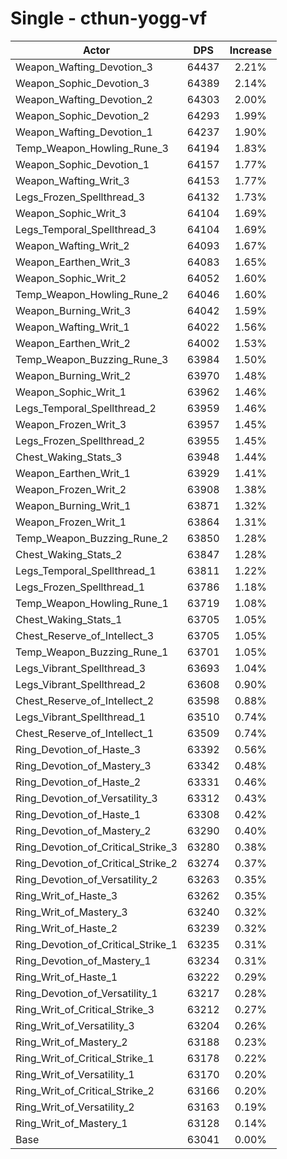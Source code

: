 # Single - cthun-yogg-vf
| Actor | DPS | Increase |
|---|:---:|:---:|
|Weapon_Wafting_Devotion_3|64437|2.21%|
|Weapon_Sophic_Devotion_3|64389|2.14%|
|Weapon_Wafting_Devotion_2|64303|2.00%|
|Weapon_Sophic_Devotion_2|64293|1.99%|
|Weapon_Wafting_Devotion_1|64237|1.90%|
|Temp_Weapon_Howling_Rune_3|64194|1.83%|
|Weapon_Sophic_Devotion_1|64157|1.77%|
|Weapon_Wafting_Writ_3|64153|1.77%|
|Legs_Frozen_Spellthread_3|64132|1.73%|
|Weapon_Sophic_Writ_3|64104|1.69%|
|Legs_Temporal_Spellthread_3|64104|1.69%|
|Weapon_Wafting_Writ_2|64093|1.67%|
|Weapon_Earthen_Writ_3|64083|1.65%|
|Weapon_Sophic_Writ_2|64052|1.60%|
|Temp_Weapon_Howling_Rune_2|64046|1.60%|
|Weapon_Burning_Writ_3|64042|1.59%|
|Weapon_Wafting_Writ_1|64022|1.56%|
|Weapon_Earthen_Writ_2|64002|1.53%|
|Temp_Weapon_Buzzing_Rune_3|63984|1.50%|
|Weapon_Burning_Writ_2|63970|1.48%|
|Weapon_Sophic_Writ_1|63962|1.46%|
|Legs_Temporal_Spellthread_2|63959|1.46%|
|Weapon_Frozen_Writ_3|63957|1.45%|
|Legs_Frozen_Spellthread_2|63955|1.45%|
|Chest_Waking_Stats_3|63948|1.44%|
|Weapon_Earthen_Writ_1|63929|1.41%|
|Weapon_Frozen_Writ_2|63908|1.38%|
|Weapon_Burning_Writ_1|63871|1.32%|
|Weapon_Frozen_Writ_1|63864|1.31%|
|Temp_Weapon_Buzzing_Rune_2|63850|1.28%|
|Chest_Waking_Stats_2|63847|1.28%|
|Legs_Temporal_Spellthread_1|63811|1.22%|
|Legs_Frozen_Spellthread_1|63786|1.18%|
|Temp_Weapon_Howling_Rune_1|63719|1.08%|
|Chest_Waking_Stats_1|63705|1.05%|
|Chest_Reserve_of_Intellect_3|63705|1.05%|
|Temp_Weapon_Buzzing_Rune_1|63701|1.05%|
|Legs_Vibrant_Spellthread_3|63693|1.04%|
|Legs_Vibrant_Spellthread_2|63608|0.90%|
|Chest_Reserve_of_Intellect_2|63598|0.88%|
|Legs_Vibrant_Spellthread_1|63510|0.74%|
|Chest_Reserve_of_Intellect_1|63509|0.74%|
|Ring_Devotion_of_Haste_3|63392|0.56%|
|Ring_Devotion_of_Mastery_3|63342|0.48%|
|Ring_Devotion_of_Haste_2|63331|0.46%|
|Ring_Devotion_of_Versatility_3|63312|0.43%|
|Ring_Devotion_of_Haste_1|63308|0.42%|
|Ring_Devotion_of_Mastery_2|63290|0.40%|
|Ring_Devotion_of_Critical_Strike_3|63280|0.38%|
|Ring_Devotion_of_Critical_Strike_2|63274|0.37%|
|Ring_Devotion_of_Versatility_2|63263|0.35%|
|Ring_Writ_of_Haste_3|63262|0.35%|
|Ring_Writ_of_Mastery_3|63240|0.32%|
|Ring_Writ_of_Haste_2|63239|0.32%|
|Ring_Devotion_of_Critical_Strike_1|63235|0.31%|
|Ring_Devotion_of_Mastery_1|63234|0.31%|
|Ring_Writ_of_Haste_1|63222|0.29%|
|Ring_Devotion_of_Versatility_1|63217|0.28%|
|Ring_Writ_of_Critical_Strike_3|63212|0.27%|
|Ring_Writ_of_Versatility_3|63204|0.26%|
|Ring_Writ_of_Mastery_2|63188|0.23%|
|Ring_Writ_of_Critical_Strike_1|63178|0.22%|
|Ring_Writ_of_Versatility_1|63170|0.20%|
|Ring_Writ_of_Critical_Strike_2|63166|0.20%|
|Ring_Writ_of_Versatility_2|63163|0.19%|
|Ring_Writ_of_Mastery_1|63128|0.14%|
|Base|63041|0.00%|
